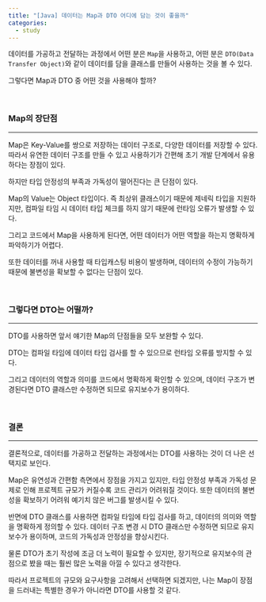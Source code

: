 ```yaml
---
title: "[Java] 데이터는 Map과 DTO 어디에 담는 것이 좋을까"
categories:
  - study
---
```


데이터를 가공하고 전달하는 과정에서 어떤 분은 `Map`을 사용하고, 어떤 분은 `DTO(Data Transfer Object)`와 같이 데이터를 담을 클래스를 만들어 사용하는 것을 볼 수 있다.

그렇다면 Map과 DTO 중 어떤 것을 사용해야 할까?

<br>

### Map의 장단점

---

Map은 Key-Value를 쌍으로 저장하는 데이터 구조로, 다양한 데이터를 저장할 수 있다. 따라서 유연한 데이터 구조를 만들 수 있고 사용하기가 간편해 초기 개발 단계에서 유용하다는 장점이 있다.

하지만 타입 안정성의 부족과 가독성이 떨어진다는 큰 단점이 있다.

Map의 Value는 Object 타입이다. 즉 최상위 클래스이기 때문에 제네릭 타입을 지원하지만, 컴파일 타임 시 데이터 타입 체크를 하지 않기 때문에 런타임 오류가 발생할 수 있다.

그리고 코드에서 Map을 사용하게 된다면, 어떤 데이터가 어떤 역할을 하는지 명확하게 파악하기가 어렵다.

또한 데이터를 꺼내 사용할 때 타입캐스팅 비용이 발생하며, 데이터의 수정이 가능하기 때문에 불변성을 확보할 수 없다는 단점이 있다.

<br>

### 그렇다면 DTO는 어떨까?

---

DTO를 사용하면 앞서 얘기한 Map의 단점들을 모두 보완할 수 있다.

DTO는 컴파일 타임에 데이터 타입 검사를 할 수 있으므로 런타임 오류를 방지할 수 있다.

그리고 데이터의 역할과 의미를 코드에서 명확하게 확인할 수 있으며, 데이터 구조가 변경된다면 DTO 클래스만 수정하면 되므로 유지보수가 용이하다.

<br>

### 결론

---

결론적으로, 데이터를 가공하고 전달하는 과정에서는 DTO를 사용하는 것이 더 나은 선택지로 보인다.

Map은 유연성과 간편함 측면에서 장점을 가지고 있지만, 타입 안정성 부족과 가독성 문제로 인해 프로젝트 규모가 커질수록 코드 관리가 어려워질 것이다. 또한 데이터의 불변성을 확보하기 어려워 예기치 않은 버그를 발생시킬 수 있다.

반면에 DTO 클래스를 사용하면 컴파일 타임에 타입 검사를 하고, 데이터의 의미와 역할을 명확하게 정의할 수 있다. 데이터 구조 변경 시 DTO 클래스만 수정하면 되므로 유지보수가 용이하며, 코드의 가독성과 안정성을 향상시킨다.

물론 DTO가 초기 작성에 조금 더 노력이 필요할 수 있지만, 장기적으로 유지보수의 관점으로 봤을 때는 훨씬 많은 노력을 아낄 수 있다고 생각한다.

따라서 프로젝트의 규모와 요구사항을 고려해서 선택하면 되겠지만, 나는 Map이 장점을 드러내는 특별한 경우가 아니라면 DTO를 사용할 것 같다.
